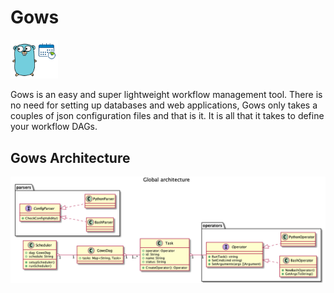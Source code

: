 # Gows

<img src="images/output/gows.png" width="15%"/>

Gows is an easy and super lightweight workflow management tool.
There is no need for setting up databases and web applications, Gows only takes a couples of json configuration files and that is it.
It is all that it takes to define your workflow DAGs.

## Gows Architecture
<img src="images/output/global_archi.png"/>